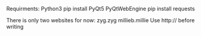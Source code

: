 Requirments:
Python3
pip install PyQt5 PyQtWebEngine
pip install requests

There is only two websites for now:
zyg.zyg
millieb.millie
Use http:// before writing
